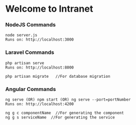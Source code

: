 # Welcome to Intranet

### NodeJS Commands
    node server.js
    Runs on: http://localhost:3000
    
### Laravel Commands
    php artisan serve
    Runs on: http://localhost:8000
    
    php artisan migrate   //For database migration

### Angular Commands
    ng serve (OR) npm start (OR) ng serve --port=portNumber
    Runs on: http://localhost:4200
    
    ng g c componentName  //For generating the component
    ng g s serviceName  //For generating the service
    
